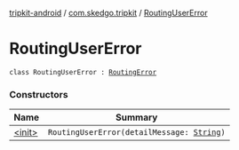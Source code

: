 [tripkit-android](../../index.md) / [com.skedgo.tripkit](../index.md) / [RoutingUserError](./index.md)

# RoutingUserError

`class RoutingUserError : `[`RoutingError`](../-routing-error.md)

### Constructors

| Name | Summary |
|---|---|
| [&lt;init&gt;](-init-.md) | `RoutingUserError(detailMessage: `[`String`](https://kotlinlang.org/api/latest/jvm/stdlib/kotlin/-string/index.html)`)` |
